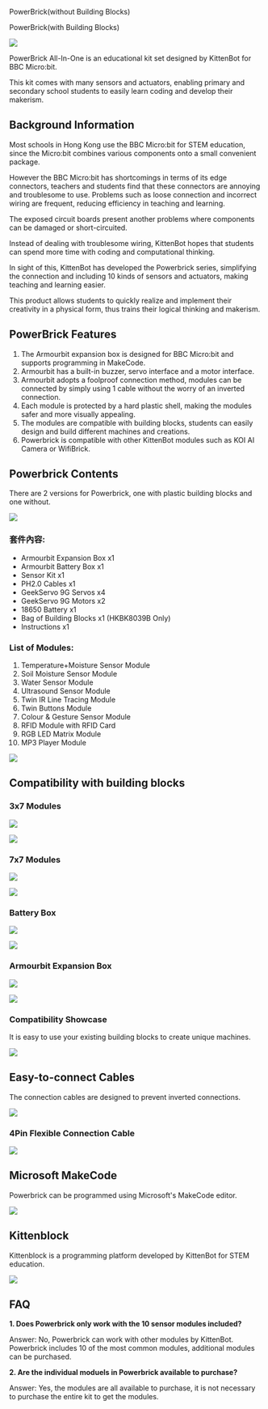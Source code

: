 PowerBrick(without Building Blocks)

PowerBrick(with Building Blocks)

![](./images/01_01.png)

PowerBrick All-In-One is an educational kit set designed by KittenBot for BBC Micro:bit.

This kit comes with many sensors and actuators, enabling primary and secondary school students to easily learn coding and develop their makerism.

## Background Information

Most schools in Hong Kong use the BBC Micro:bit for STEM education, since the Micro:bit combines various components onto a small convenient package.

However the BBC Micro:bit has shortcomings in terms of its edge connectors, teachers and students find that these connectors are annoying and troublesome to use. Problems such as loose connection and incorrect wiring are frequent, reducing efficiency in teaching and learning.

The exposed circuit boards present another problems where components can be damaged or short-circuited.

Instead of dealing with troublesome wiring, KittenBot hopes that students can spend more time with coding and computational thinking.

In sight of this, KittenBot has developed the Powerbrick series, simplifying the connection and including 10 kinds of sensors and actuators, making teaching and learning easier.

This product allows students to quickly realize and implement their creativity in a physical form, thus trains their logical thinking and makerism.

## PowerBrick Features

1. The Armourbit expansion box is designed for BBC Micro:bit and supports programming in MakeCode.
2. Armourbit has a built-in buzzer, servo interface and a motor interface.
3. Armourbit adopts a foolproof connection method, modules can be connected by simply using 1 cable without the worry of an inverted connection.
4. Each module is protected by a hard plastic shell, making the modules safer and more visually appealing.
5. The modules are compatible with building blocks, students can easily design and build different machines and creations.
6. Powerbrick is compatible with other KittenBot modules such as KOI AI Camera or WifiBrick.

## Powerbrick Contents

There are 2 versions for Powerbrick, one with plastic building blocks and one without.

![](./images/01_04.png)

### 套件內容:
-  Armourbit Expansion Box x1
-  Armourbit Battery Box x1
-  Sensor Kit x1
-  PH2.0 Cables x1
-  GeekServo 9G Servos x4
-  GeekServo 9G Motors x2
-  18650 Battery x1
-  Bag of Building Blocks x1 (HKBK8039B Only)
-  Instructions x1

### List of Modules:

1. Temperature+Moisture Sensor Module
1. Soil Moisture Sensor Module
1. Water Sensor Module
1. Ultrasound Sensor Module
1. Twin IR Line Tracing Module
1. Twin Buttons Module
1. Colour & Gesture Sensor Module
1. RFID Module with RFID Card
1. RGB LED Matrix Module
2. MP3 Player Module

![](./images/01_17.png)

## Compatibility with building blocks

### 3x7 Modules

![](./images/01_06.png)

![](./images/01_05.png)

### 7x7 Modules

![](./images/01_08.png)

![](./images/01_07.png)

### Battery Box

![](./images/01_10.png)

![](./images/01_09.png)

### Armourbit Expansion Box

![](./images/01_11.png)

![](./images/01_12.png)

### Compatibility Showcase

It is easy to use your existing building blocks to create unique machines.

![](./images/01_13.png)

## Easy-to-connect Cables

The connection cables are designed to prevent inverted connections.

![](./images/01_15.jpg)

### 4Pin Flexible Connection Cable

![](./images/01_14.png)

## Microsoft MakeCode

Powerbrick can be programmed using Microsoft's MakeCode editor.

![](./images/pw04.gif)

## Kittenblock

Kittenblock is a programming platform developed by KittenBot for STEM education.

![](./images/kb.png)

## FAQ

**1. Does Powerbrick only work with the 10 sensor modules included?**

Answer: No, Powerbrick can work with other modules by KittenBot. Powerbrick includes 10 of the most common modules, additional modules can be purchased.

**2. Are the individual moduels in Powerbrick available to purchase?**

Answer: Yes, the modules are all available to purchase, it is not necessary to purchase the entire kit to get the modules.